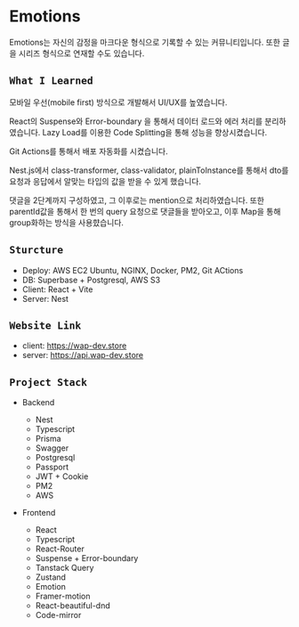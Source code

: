 # Emotions

Emotions는 자신의 감정을 마크다운 형식으로 기록할 수 있는 커뮤니티입니다.
또한 글을 시리즈 형식으로 연재할 수도 있습니다.

## `What I Learned`

모바일 우선(mobile first) 방식으로 개발해서 UI/UX를 높였습니다.

React의 Suspense와 Error-boundary 을 통해서 데이터 로드와 에러 처리를 분리하였습니다.
Lazy Load를 이용한 Code Splitting을 통해 성능을 향상시켰습니다.

Git Actions를 통해서 배포 자동화를 시켰습니다.

Nest.js에서 class-transformer, class-validator, plainToInstance를 통해서 dto를
요청과 응답에서 알맞는 타입의 값을 받을 수 있게 했습니다.

댓글을 2단계까지 구성하였고, 그 이후로는 mention으로 처리하였습니다.
또한 parentId값을 통해서 한 번의 query 요청으로 댓글들을 받아오고,
이후 Map을 통해 group화하는 방식을 사용햤습니다.

## `Sturcture`

- Deploy: AWS EC2 Ubuntu, NGINX, Docker, PM2, Git ACtions
- DB: Superbase + Postgresql, AWS S3
- Client: React + Vite
- Server: Nest

## `Website Link`

- client: <https://wap-dev.store>
- server: <https://api.wap-dev.store>

## `Project Stack`

- Backend

  - Nest
  - Typescript
  - Prisma
  - Swagger
  - Postgresql
  - Passport
  - JWT + Cookie
  - PM2
  - AWS

- Frontend
  - React
  - Typescript
  - React-Router
  - Suspense + Error-boundary
  - Tanstack Query
  - Zustand
  - Emotion
  - Framer-motion
  - React-beautiful-dnd
  - Code-mirror
